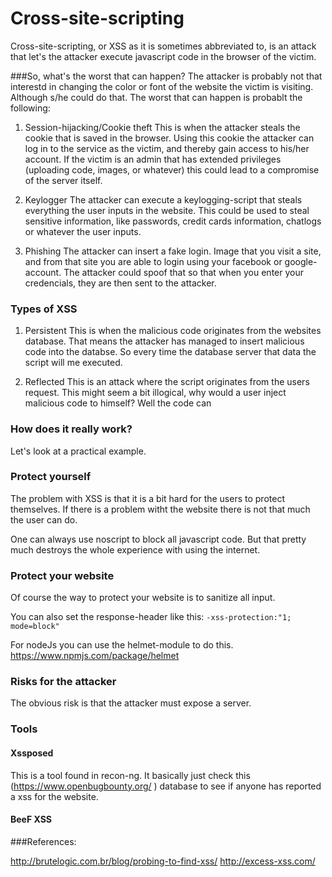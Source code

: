 # Cross-site-scripting

Cross-site-scripting, or XSS as it is sometimes abbreviated to, is an attack that let's the attacker execute javascript code in the browser of the victim.

###So, what's the worst that can happen?
The attacker is probably not that interestd in changing the color or font of the website the victim is visiting. Although s/he could do that. The worst that can happen is probablt the following:

1. Session-hijacking/Cookie theft
This is when the attacker steals the cookie that is saved in the browser. Using this cookie the attacker can log in to the service as the victim, and thereby gain access to his/her account. If the victim is an admin that has extended privileges (uploading code, images, or whatever) this could lead to a compromise of the server itself.

2. Keylogger
The attacker can execute a keylogging-script that steals everything the user inputs in the website. This could be used to steal sensitive information, like passwords, credit cards information, chatlogs or whatever the user inputs.

3. Phishing
The attacker can insert a fake login. Image that you visit a site, and from that site you are able to login using your facebook or google-account. The attacker could spoof that so that when you enter your credencials, they are then sent to the attacker. 

### Types of XSS

1. Persistent
This is when the malicious code originates from the websites database. That means the attacker has managed to insert malicious code into the databse. So every time the database server that data the script will me executed.

2. Reflected
This is an attack where the script originates from the users request. This might seem a bit illogical, why would a user inject malicious code to himself? Well the code can 

### How does it really work?
Let's look at a practical example.


### Protect yourself

The problem with XSS is that it is a bit hard for the users to protect themselves. If there is a problem witht the website there is not that much the user can do.

One can always use noscript to block all javascript code. But that pretty much destroys the whole experience with using the internet.

### Protect your website
Of course the way to protect your website is to sanitize all input. 

You can also set the response-header like this:
`-xss-protection:"1; mode=block"`

For nodeJs you can use the helmet-module to do this.
https://www.npmjs.com/package/helmet


### Risks for the attacker
The obvious risk is that the attacker must expose a server. 

### Tools

#### Xssposed
This is a tool found in recon-ng. It basically just check this (https://www.openbugbounty.org/
) database to see if anyone has reported a xss for the website.


#### BeeF XSS

###References:

http://brutelogic.com.br/blog/probing-to-find-xss/
http://excess-xss.com/

